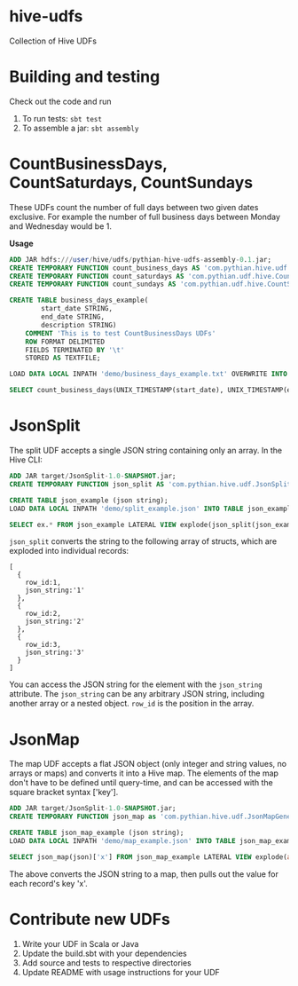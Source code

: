 hive-udfs
=========

Collection of Hive UDFs


Building and testing
====================
Check out the code and run 

1. To run tests: ```sbt test```
2. To assemble a jar: ```sbt assembly```


CountBusinessDays, CountSaturdays, CountSundays
===============================================

These UDFs count the number of full days between two given dates exclusive. For example the number of full business
days between Monday and Wednesday would be 1. 

**Usage**

```sql
ADD JAR hdfs:///user/hive/udfs/pythian-hive-udfs-assembly-0.1.jar;
CREATE TEMPORARY FUNCTION count_business_days AS 'com.pythian.hive.udf.CountBusinessDays';
CREATE TEMPORARY FUNCTION count_saturdays AS 'com.pythian.udf.hive.CountSaturdays';
CREATE TEMPORARY FUNCTION count_sundays AS 'com.pythian.udf.hive.CountSundays';

CREATE TABLE business_days_example(
        start_date STRING,
        end_date STRING,
        description STRING)
    COMMENT 'This is to test CountBusinessDays UDFs'
    ROW FORMAT DELIMITED
    FIELDS TERMINATED BY '\t'
    STORED AS TEXTFILE;

LOAD DATA LOCAL INPATH 'demo/business_days_example.txt' OVERWRITE INTO TABLE business_days_example;

SELECT count_business_days(UNIX_TIMESTAMP(start_date), UNIX_TIMESTAMP(end_date)) FROM business_days_example;
```

JsonSplit
=========

The split UDF accepts a single JSON string containing only an array. In the Hive CLI:

```sql
ADD JAR target/JsonSplit-1.0-SNAPSHOT.jar;
CREATE TEMPORARY FUNCTION json_split AS 'com.pythian.hive.udf.JsonSplitGenericUDF';

CREATE TABLE json_example (json string);
LOAD DATA LOCAL INPATH 'demo/split_example.json' INTO TABLE json_example;

SELECT ex.* FROM json_example LATERAL VIEW explode(json_split(json_example.json)) ex;
```

```json_split``` converts the string to the following array of structs, which are exploded into individual records: 

```
[
  {
    row_id:1, 
    json_string:'1' 
  },
  { 
    row_id:2, 
    json_string:'2' 
  }, 
  {
    row_id:3, 
    json_string:'3' 
  }
]
```

You can access the JSON string for the element with the ```json_string``` attribute. The ```json_string``` can be any arbitrary JSON string, including another array or a nested object. ```row_id``` is the position in the array.


JsonMap
=======

The map UDF accepts a flat JSON object (only integer and string values, no arrays or maps) and converts it into a Hive map. The elements of the map don't have to be defined until query-time, and can be accessed with the square bracket syntax ['key'].

```sql
ADD JAR target/JsonSplit-1.0-SNAPSHOT.jar;
CREATE TEMPORARY FUNCTION json_map as 'com.pythian.hive.udf.JsonMapGenericUDF';

CREATE TABLE json_map_example (json string);
LOAD DATA LOCAL INPATH 'demo/map_example.json' INTO TABLE json_map_example;

SELECT json_map(json)['x'] FROM json_map_example LATERAL VIEW explode(array(json_map_example.json)) ex;
```

The above converts the JSON string to a map, then pulls out the value for each record's key 'x'.

Contribute new UDFs
===================

1. Write your UDF in Scala or Java
2. Update the build.sbt with your dependencies
3. Add source and tests to respective directories
4. Update README with usage instructions for your UDF

